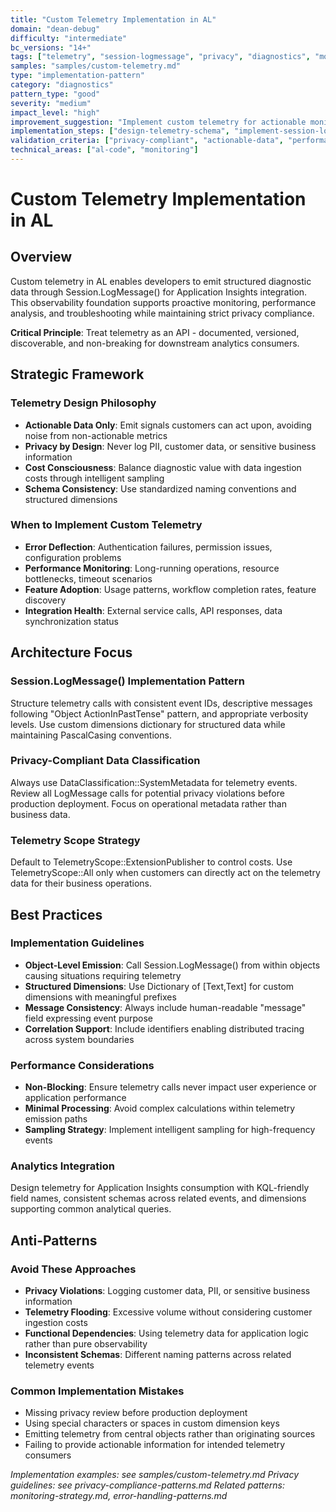 ```yaml
---
title: "Custom Telemetry Implementation in AL"
domain: "dean-debug"
difficulty: "intermediate"
bc_versions: "14+"
tags: ["telemetry", "session-logmessage", "privacy", "diagnostics", "monitoring"]
samples: "samples/custom-telemetry.md"
type: "implementation-pattern"
category: "diagnostics"
pattern_type: "good"
severity: "medium"
impact_level: "high"
improvement_suggestion: "Implement custom telemetry for actionable monitoring and diagnostics"
implementation_steps: ["design-telemetry-schema", "implement-session-logmessage", "validate-privacy-compliance"]
validation_criteria: ["privacy-compliant", "actionable-data", "performance-neutral"]
technical_areas: ["al-code", "monitoring"]
---
```


# Custom Telemetry Implementation in AL

## Overview

Custom telemetry in AL enables developers to emit structured diagnostic data through Session.LogMessage() for Application Insights integration. This observability foundation supports proactive monitoring, performance analysis, and troubleshooting while maintaining strict privacy compliance.

**Critical Principle**: Treat telemetry as an API - documented, versioned, discoverable, and non-breaking for downstream analytics consumers.

## Strategic Framework

### Telemetry Design Philosophy
- **Actionable Data Only**: Emit signals customers can act upon, avoiding noise from non-actionable metrics
- **Privacy by Design**: Never log PII, customer data, or sensitive business information
- **Cost Consciousness**: Balance diagnostic value with data ingestion costs through intelligent sampling
- **Schema Consistency**: Use standardized naming conventions and structured dimensions

### When to Implement Custom Telemetry
- **Error Deflection**: Authentication failures, permission issues, configuration problems
- **Performance Monitoring**: Long-running operations, resource bottlenecks, timeout scenarios
- **Feature Adoption**: Usage patterns, workflow completion rates, feature discovery
- **Integration Health**: External service calls, API responses, data synchronization status

## Architecture Focus

### Session.LogMessage() Implementation Pattern
Structure telemetry calls with consistent event IDs, descriptive messages following "Object ActionInPastTense" pattern, and appropriate verbosity levels. Use custom dimensions dictionary for structured data while maintaining PascalCasing conventions.

### Privacy-Compliant Data Classification
Always use DataClassification::SystemMetadata for telemetry events. Review all LogMessage calls for potential privacy violations before production deployment. Focus on operational metadata rather than business data.

### Telemetry Scope Strategy
Default to TelemetryScope::ExtensionPublisher to control costs. Use TelemetryScope::All only when customers can directly act on the telemetry data for their business operations.

## Best Practices

### Implementation Guidelines
- **Object-Level Emission**: Call Session.LogMessage() from within objects causing situations requiring telemetry
- **Structured Dimensions**: Use Dictionary of [Text,Text] for custom dimensions with meaningful prefixes
- **Message Consistency**: Always include human-readable "message" field expressing event purpose
- **Correlation Support**: Include identifiers enabling distributed tracing across system boundaries

### Performance Considerations
- **Non-Blocking**: Ensure telemetry calls never impact user experience or application performance
- **Minimal Processing**: Avoid complex calculations within telemetry emission paths
- **Sampling Strategy**: Implement intelligent sampling for high-frequency events

### Analytics Integration
Design telemetry for Application Insights consumption with KQL-friendly field names, consistent schemas across related events, and dimensions supporting common analytical queries.

## Anti-Patterns

### Avoid These Approaches
- **Privacy Violations**: Logging customer data, PII, or sensitive business information
- **Telemetry Flooding**: Excessive volume without considering customer ingestion costs
- **Functional Dependencies**: Using telemetry data for application logic rather than pure observability
- **Inconsistent Schemas**: Different naming patterns across related telemetry events

### Common Implementation Mistakes
- Missing privacy review before production deployment
- Using special characters or spaces in custom dimension keys
- Emitting telemetry from central objects rather than originating sources
- Failing to provide actionable information for intended telemetry consumers

*Implementation examples: see samples/custom-telemetry.md*
*Privacy guidelines: see privacy-compliance-patterns.md*
*Related patterns: monitoring-strategy.md, error-handling-patterns.md*